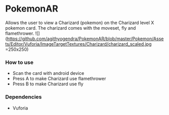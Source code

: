 # PokemonAR
Allows the user to view a Charizard (pokemon) on the Charizard level X pokemon card. The charizard comes with the moveset, fly and flamethrower.
![](https://github.com/agithyogendra/PokemonAR/blob/master/Pokemon/Assets/Editor/Vuforia/ImageTargetTextures/Charizard/charizard_scaled.jpg =250x250)


### How to use
* Scan the card with android device
* Press A to make Charizard use flamethrower
* Press B to make Charizard use fly

### Dependencies 
* Vuforia
